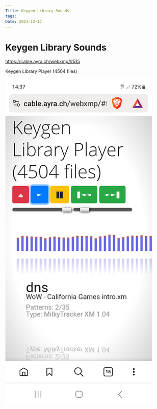 ```yaml
---
Title: Keygen Library Sounds
tags: 
Date: 2023-12-17
---
```

# Keygen Library Sounds


https://cable.ayra.ch/webxmp/#515

Keygen Library Player (4504 files)

![](../_asset/Screenshot_20231217_143712_Brave.jpg)
